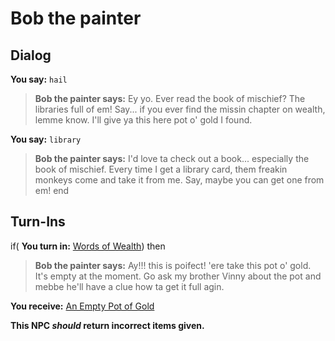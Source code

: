 # Bob the painter
## Dialog

**You say:** `hail`



>**Bob the painter says:** Ey yo. Ever read the book of mischief? The libraries full of em! Say... if you ever find the missin chapter on wealth, lemme know.  I'll give ya this here pot o' gold I found.

**You say:** `library`



>**Bob the painter says:** I'd love ta check out a book... especially the book of mischief. Every time I get a library card, them freakin monkeys come and take it from me. Say, maybe you can get one from em!
end

## Turn-Ins





if( **You turn in:** [Words of Wealth](/item/18008)) then


>**Bob the painter says:** Ay!!! this is poifect! 'ere take this pot o' gold. It's empty at the moment. Go ask my brother Vinny about the pot and mebbe he'll have a clue how ta get it full agin.


 **You receive:**  [An Empty Pot of Gold](/item/17326) 

**This NPC *should* return incorrect items given.**
